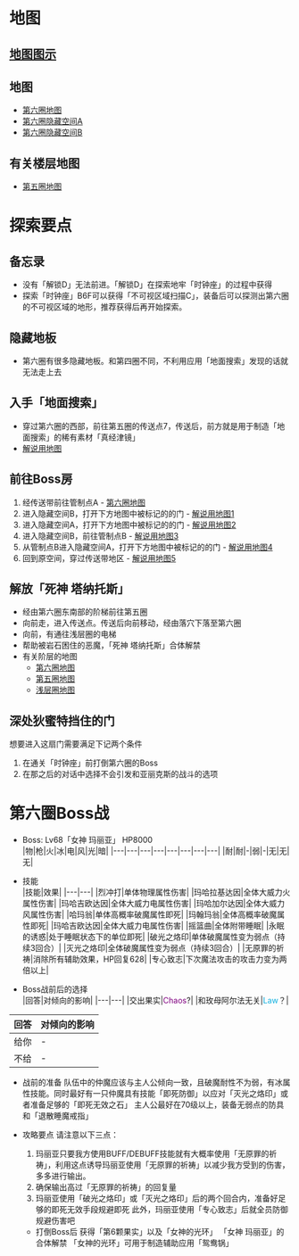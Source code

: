 # 地图<br>
## [地图图示](../地图图示.png)<br>
## 地图<br>
  -  [第六圈地图](../Maps/Womb%20of%20Grief/第六圈/第六圈地图.png)
  - [第六圈隐藏空间A](../Maps/Womb%20of%20Grief/第六圈/隐藏空间A地图.png)
  - [第六圈隐藏空间B](../Maps/Womb%20of%20Grief/第六圈/隐藏空间B地图.png)

## 有关楼层地图<br>
  - [第五圈地图](../Maps/Womb%20of%20Grief/第五圈/第五圈地图.png)


# 探索要点<br>
## 备忘录<br>
  - 没有「解锁D」无法前进。「解锁D」在探索地牢「时钟座」的过程中获得
  - 探索「时钟座」B6F可以获得「不可视区域扫描C」，装备后可以探测出第六圈的不可视区域的地形，推荐获得后再开始探索。

## 隐藏地板<br>
  - 第六圈有很多隐藏地板。和第四圈不同，不利用应用「地面搜索」发现的话就无法走上去

## 入手「地面搜索」<br>
  - 穿过第六圈的西部，前往第五圈的传送点7，传送后，前方就是用于制造「地面搜索」的稀有素材「真经津镜」
  - [解说用地图](../Maps/Womb%20of%20Grief/第六圈/真经津镜解说用地图.png)

## 前往Boss房<br>
  1. 经传送带前往管制点A
    - [第六圈地图](../Maps/Womb%20of%20Grief/第六圈/第六圈地图.png)
  2. 进入隐藏空间B，打开下方地图中被标记的的门
    - [解说用地图1](../Maps/Womb%20of%20Grief/第六圈/解说用地图1.png)
  3. 进入隐藏空间A，打开下方地图中被标记的的门
    - [解说用地图2](../Maps/Womb%20of%20Grief/第六圈/解说用地图2.png)
  4. 进入隐藏空间B，前往管制点B
    - [解说用地图3](../Maps/Womb%20of%20Grief/第六圈/解说用地图3.png)
  5. 从管制点B进入隐藏空间A，打开下方地图中被标记的的门
    - [解说用地图4](../Maps/Womb%20of%20Grief/第六圈/解说用地图3.png)
  6. 回到原空间，穿过传送带地区
    - [解说用地图5](../Maps/Womb%20of%20Grief/第六圈/解说用地图5.png)

## 解放「死神 塔纳托斯」<br>
  - 经由第六圈东南部的阶梯前往第五圈
  - 向前走，进入传送点。传送后向前移动，经由落穴下落至第六圈
  - 向前，有通往浅层圈的电梯
  - 帮助被岩石困住的恶魔，「死神 塔纳托斯」合体解禁<br>
  - 有关阶层的地图
    - [第六圈地图](../Maps/Womb%20of%20Grief/第六圈/第六圈地图.png)
    - [第五圈地图](../Maps/Womb%20of%20Grief/第五圈/第五圈地图.png)
    - [浅层圈地图](../Maps/Womb%20of%20Grief/浅层圈&第一圈/浅层圈地图.png)

## 深处狄蜜特挡住的门<br>
  想要进入这扇门需要满足下记两个条件
  1. 在通关「时钟座」前打倒第六圈的Boss
  2. 在那之后的对话中选择不会引发和亚丽克斯的战斗的选项


# 第六圈Boss战<br>
- Boss: Lv68「女神 玛丽亚」 HP8000<br>
|物|枪|火|冰|电|风|光|暗|
|---|---|---|---|---|---|---|---|
|耐|耐|-|弱|-|无|无|无|

- 技能 <br>
|技能|效果|
|---|---|
|烈冲打|单体物理属性伤害|
|玛哈拉基达因|全体大威力火属性伤害|
|玛哈吉欧达因|全体大威力电属性伤害|
|玛哈加尔达因|全体大威力风属性伤害|
|哈玛翁|单体高概率破魔属性即死|
|玛翰玛翁|全体高概率破魔属性即死|
|玛哈吉欧达因|全体大威力电属性伤害|
|摇篮曲|全体附带睡眠|
|永眠的诱惑|处于睡眠状态下的单位即死|
|破光之烙印|单体破魔属性变为弱点（持续3回合）|
|灭光之烙印|全体破魔属性变为弱点（持续3回合）|
|无原罪的祈祷|消除所有辅助效果，HP回复628|
|专心致志|下次魔法攻击的攻击力变为两倍以上|
- Boss战前后的选择<br>
|回答|对倾向的影响|
|---|---|
|交出果实|<font color = "purple">Chaos</font>?|
|和玫母阿尔法无关|<font color = "seablue">Law</font>？|

|回答|对倾向的影响|
|---|---|
|给你|-|
|不给|-|

- 战前的准备
  队伍中的仲魔应该与主人公倾向一致，且破魔耐性不为弱，有冰属性技能。同时最好有一只仲魔具有技能「即死防御」以应对「灭光之烙印」或者准备足够的「即死无效之石」
  主人公最好在70级以上，装备无弱点的防具和「退散睡魔戒指」

- 攻略要点
  请注意以下三点：
  1. 玛丽亚只要我方使用BUFF/DEBUFF技能就有大概率使用「无原罪的祈祷」，利用这点诱导玛丽亚使用「无原罪的祈祷」以减少我方受到的伤害，多多进行输出。
  2. 确保输出高过「无原罪的祈祷」的回复量
  3. 玛丽亚使用「破光之烙印」或「灭光之烙印」后的两个回合内，准备好足够的即死无效手段规避即死
  此外，玛丽亚使用「专心致志」后就全员防御规避伤害吧

  - 打倒Boss后
    获得「第6颗果实」以及「女神的光环」
    「女神 玛丽亚」的合体解禁
    「女神的光环」可用于制造辅助应用「鸳鸯锅」